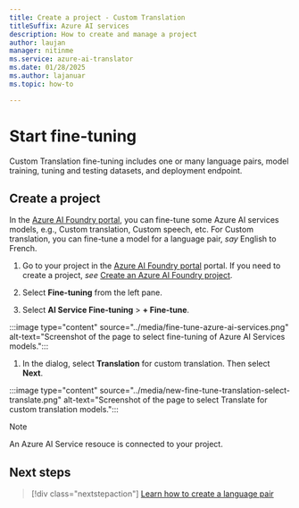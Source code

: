 ```yaml
---
title: Create a project - Custom Translation
titleSuffix: Azure AI services
description: How to create and manage a project
author: laujan
manager: nitinme
ms.service: azure-ai-translator
ms.date: 01/28/2025
ms.author: lajanuar
ms.topic: how-to

---
```


# Start fine-tuning 

 Custom Translation fine-tuning includes one or many language pairs, model training, tuning and testing datasets, and deployment endpoint.

## Create a project

In the [Azure AI Foundry portal](https://ai.azure.com/), you can fine-tune some Azure AI services models, e.g., Custom translation, Custom speech, etc. For Custom translation, you can fine-tune a model for a language pair, *say* English to French.

1. Go to your project in the [Azure AI Foundry portal](https://ai.azure.com/) portal. If you need to create a project, *see* [Create an Azure AI Foundry project](https://learn.microsoft.com/azure/ai-foundry/how-to/create-projects).

1. Select **Fine-tuning** from the left pane.

1. Select **AI Service Fine-tuning** > **+ Fine-tune**.

:::image type="content" source="../media/fine-tune-azure-ai-services.png" alt-text="Screenshot of the page to select fine-tuning of Azure AI Services models.":::

1. In the dialog, select **Translation** for custom translation. Then select **Next**.

:::image type="content" source="../media/new-fine-tune-translation-select-translate.png" alt-text="Screenshot of the page to select Translate for custom translation models.":::

> [!NOTE]
> An Azure AI Service resouce is connected to your project.


## Next steps

> [!div class="nextstepaction"]
> [Learn how to create a language pair](how-to-custom-translation-create-language-pair.md)
